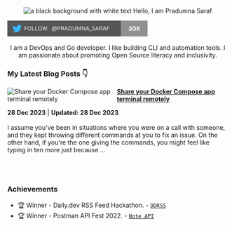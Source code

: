 <p align="center"><img alt="a black background with white text Hello, I am Pradumna Saraf" src="https://user-images.githubusercontent.com/51878265/227764366-ff0cd90f-8e5d-45c7-b1f9-f95105ba5d66.png"></p>

<p align="left"> <a href="https://twitter.com/intent/follow?screen_name=pradumna_saraf" target="blank"><img src="./assets/twitter-badge-30k.png" height="36" alt="pradumna_saraf"/></a></p>

<div align="center">

I am a DevOps and Go developer. I like building CLI and automation tools. I am passionate about promoting Open Source literacy and inclusivity.
  
</div>

### My Latest Blog Posts 👇
<!-- HASHNODE_BLOG:START -->
<p align="left">
<a href="https://blog.pradumnasaraf.dev/share-your-terminal-remotely" title="Share your Docker Compose app terminal remotely"><img src="https://cdn.hashnode.com/res/hashnode/image/upload/v1703744631856/25d822e2-402a-4efd-b1ae-f68097974ea4.png" alt="Share your Docker Compose app terminal remotely" width="250px" align="left" /></a>
<a href="https://blog.pradumnasaraf.dev/share-your-terminal-remotely" title="Share your Docker Compose app terminal remotely"><strong>Share your Docker Compose app terminal remotely</strong></a>
<div><strong>28 Dec 2023</strong> | <strong>Updated: 28 Dec 2023</strong></div>
<br/> I assume you've been in situations where you were on a call with someone, and they kept throwing different commands at you to fix an issue. On the other hand, if you're the one giving the commands, you might feel like typing in ten more just because ... </p> <br/> <br/>
<!-- HASHNODE_BLOG:END -->

### Achievements

- 🏆 Winner - Daily.dev RSS Feed Hackathon. - [`DDRSS`](https://github.com/Pradumnasaraf/DDRSS)           
- 🏆 Winner - Postman API Fest 2022. - [`Note API`](https://github.com/Pradumnasaraf/Postman-API-Fest-22)      
